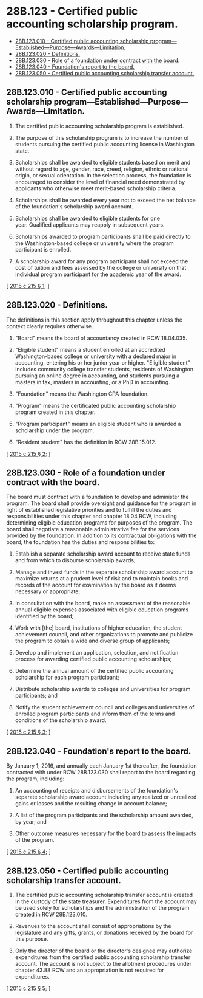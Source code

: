 # 28B.123 - Certified public accounting scholarship program.
* [28B.123.010 - Certified public accounting scholarship program—Established—Purpose—Awards—Limitation.](#28b123010---certified-public-accounting-scholarship-programestablishedpurposeawardslimitation)
* [28B.123.020 - Definitions.](#28b123020---definitions)
* [28B.123.030 - Role of a foundation under contract with the board.](#28b123030---role-of-a-foundation-under-contract-with-the-board)
* [28B.123.040 - Foundation's report to the board.](#28b123040---foundations-report-to-the-board)
* [28B.123.050 - Certified public accounting scholarship transfer account.](#28b123050---certified-public-accounting-scholarship-transfer-account)
## 28B.123.010 - Certified public accounting scholarship program—Established—Purpose—Awards—Limitation.
1. The certified public accounting scholarship program is established.

2. The purpose of this scholarship program is to increase the number of students pursuing the certified public accounting license in Washington state.

3. Scholarships shall be awarded to eligible students based on merit and without regard to age, gender, race, creed, religion, ethnic or national origin, or sexual orientation. In the selection process, the foundation is encouraged to consider the level of financial need demonstrated by applicants who otherwise meet merit-based scholarship criteria.

4. Scholarships shall be awarded every year not to exceed the net balance of the foundation's scholarship award account. 

5. Scholarships shall be awarded to eligible students for one year. Qualified applicants may reapply in subsequent years.

6. Scholarships awarded to program participants shall be paid directly to the Washington-based college or university where the program participant is enrolled.

7. A scholarship award for any program participant shall not exceed the cost of tuition and fees assessed by the college or university on that individual program participant for the academic year of the award.

\[ [2015 c 215 § 1](http://lawfilesext.leg.wa.gov/biennium/2015-16/Pdf/Bills/Session%20Laws/Senate/5534-S.SL.pdf?cite=2015%20c%20215%20§%201); \]

## 28B.123.020 - Definitions.
The definitions in this section apply throughout this chapter unless the context clearly requires otherwise.

1. "Board" means the board of accountancy created in RCW 18.04.035.

2. "Eligible student" means a student enrolled at an accredited Washington-based college or university with a declared major in accounting, entering his or her junior year or higher. "Eligible student" includes community college transfer students, residents of Washington pursuing an online degree in accounting, and students pursuing a masters in tax, masters in accounting, or a PhD in accounting.

3. "Foundation" means the Washington CPA foundation.

4. "Program" means the certificated public accounting scholarship program created in this chapter.

5. "Program participant" means an eligible student who is awarded a scholarship under the program.

6. "Resident student" has the definition in RCW 28B.15.012.

\[ [2015 c 215 § 2](http://lawfilesext.leg.wa.gov/biennium/2015-16/Pdf/Bills/Session%20Laws/Senate/5534-S.SL.pdf?cite=2015%20c%20215%20§%202); \]

## 28B.123.030 - Role of a foundation under contract with the board.
The board must contract with a foundation to develop and administer the program. The board shall provide oversight and guidance for the program in light of established legislative priorities and to fulfill the duties and responsibilities under this chapter and chapter 18.04 RCW, including determining eligible education programs for purposes of the program. The board shall negotiate a reasonable administrative fee for the services provided by the foundation. In addition to its contractual obligations with the board, the foundation has the duties and responsibilities to:

1. Establish a separate scholarship award account to receive state funds and from which to disburse scholarship awards;

2. Manage and invest funds in the separate scholarship award account to maximize returns at a prudent level of risk and to maintain books and records of the account for examination by the board as it deems necessary or appropriate;

3. In consultation with the board, make an assessment of the reasonable annual eligible expenses associated with eligible education programs identified by the board;

4. Work with [the] board, institutions of higher education, the student achievement council, and other organizations to promote and publicize the program to obtain a wide and diverse group of applicants;

5. Develop and implement an application, selection, and notification process for awarding certified public accounting scholarships;

6. Determine the annual amount of the certified public accounting scholarship for each program participant;

7. Distribute scholarship awards to colleges and universities for program participants; and

8. Notify the student achievement council and colleges and universities of enrolled program participants and inform them of the terms and conditions of the scholarship award.

\[ [2015 c 215 § 3](http://lawfilesext.leg.wa.gov/biennium/2015-16/Pdf/Bills/Session%20Laws/Senate/5534-S.SL.pdf?cite=2015%20c%20215%20§%203); \]

## 28B.123.040 - Foundation's report to the board.
By January 1, 2016, and annually each January 1st thereafter, the foundation contracted with under RCW 28B.123.030 shall report to the board regarding the program, including:

1. An accounting of receipts and disbursements of the foundation's separate scholarship award account including any realized or unrealized gains or losses and the resulting change in account balance;

2. A list of the program participants and the scholarship amount awarded, by year; and

3. Other outcome measures necessary for the board to assess the impacts of the program.

\[ [2015 c 215 § 4](http://lawfilesext.leg.wa.gov/biennium/2015-16/Pdf/Bills/Session%20Laws/Senate/5534-S.SL.pdf?cite=2015%20c%20215%20§%204); \]

## 28B.123.050 - Certified public accounting scholarship transfer account.
1. The certified public accounting scholarship transfer account is created in the custody of the state treasurer. Expenditures from the account may be used solely for scholarships and the administration of the program created in RCW 28B.123.010.

2. Revenues to the account shall consist of appropriations by the legislature and any gifts, grants, or donations received by the board for this purpose.

3. Only the director of the board or the director's designee may authorize expenditures from the certified public accounting scholarship transfer account. The account is not subject to the allotment procedures under chapter 43.88 RCW and an appropriation is not required for expenditures.

\[ [2015 c 215 § 5](http://lawfilesext.leg.wa.gov/biennium/2015-16/Pdf/Bills/Session%20Laws/Senate/5534-S.SL.pdf?cite=2015%20c%20215%20§%205); \]

